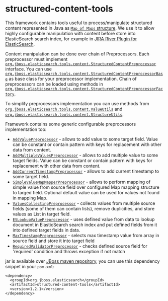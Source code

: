 structured-content-tools
========================

This framework contains tools useful to process/manipulate structured content represented in Java as [`Map of Maps` structure](http://wiki.fasterxml.com/JacksonInFiveMinutes#A.22Raw.22_Data_Binding_Example). 
We use it to allow highly configurable manipulation with content before store into ElasticSearch search index, for example in [JIRA River Plugin for ElasticSearch](https://github.com/jbossorg/elasticsearch-river-jira).

Content manipulation can be done over chain of Preprocessors. Each preprocessor must implement [`org.jboss.elasticsearch.tools.content.StructuredContentPreprocessor`](https://github.com/jbossorg/structured-content-tools/blob/master/src/main/java/org/jboss/elasticsearch/tools/content/StructuredContentPreprocessor.java) interface.
You can use [`org.jboss.elasticsearch.tools.content.StructuredContentPreprocessorBase`](https://github.com/jbossorg/structured-content-tools/blob/master/src/main/java/org/jboss/elasticsearch/tools/content/StructuredContentPreprocessorBase.java) as base class for your preprocessor implementation.
Chain of preprocessors can be loaded using methods in [`org.jboss.elasticsearch.tools.content.StructuredContentPreprocessorFactory`](https://github.com/jbossorg/structured-content-tools/blob/master/src/main/java/org/jboss/elasticsearch/tools/content/StructuredContentPreprocessorFactory.java).

To simplify preprocessors implementation you can use methods from [`org.jboss.elasticsearch.tools.content.ValueUtils`](https://github.com/jbossorg/structured-content-tools/blob/master/src/main/java/org/jboss/elasticsearch/tools/content/ValueUtils.java) and [`org.jboss.elasticsearch.tools.content.StructureUtils`](https://github.com/jbossorg/structured-content-tools/blob/master/src/main/java/org/jboss/elasticsearch/tools/content/StructureUtils.java).

Framework contains some generic configurable preprocessors implementation too:

* [`AddValuePreprocessor`](https://github.com/jbossorg/structured-content-tools/blob/master/src/main/java/org/jboss/elasticsearch/tools/content/AddValuePreprocessor.java) - allows to add value to some target field. Value can be constant or contain pattern with keys for replacement with other data from content.
* [`AddMultipleValuesPreprocessor`](https://github.com/jbossorg/structured-content-tools/blob/master/src/main/java/org/jboss/elasticsearch/tools/content/AddMultipleValuesPreprocessor.java) - allows to add multiple value to some target fields. Value can be constant or contain pattern with keys for replacement with other data from content.
* [`AddCurrentTimestampPreprocessor`](https://github.com/jbossorg/structured-content-tools/blob/master/src/main/java/org/jboss/elasticsearch/tools/content/AddCurrentTimestampPreprocessor.java) - allows to add current timestamp to some target field.
* [`SimpleValueMapMapperPreprocessor`](https://github.com/jbossorg/structured-content-tools/blob/master/src/main/java/org/jboss/elasticsearch/tools/content/SimpleValueMapMapperPreprocessor.java) - allows to perform mapping of simple value from source field over configured Map mapping structure to targed field. Optional default value can be used for values not found in mapping Map.
* [`ValuesCollectingPreprocessor`](https://github.com/jbossorg/structured-content-tools/blob/master/src/main/java/org/jboss/elasticsearch/tools/content/ValuesCollectingPreprocessor.java) - collects values from multiple source fields (some of them can contain lists), remove duplicities, and store values as List in target field.
* [`ESLookupValuePreprocessor`](https://github.com/jbossorg/structured-content-tools/blob/master/src/main/java/org/jboss/elasticsearch/tools/content/ESLookupValuePreprocessor.java) - uses defined value from data to lookup document in ElasticSearch search index and put defined fields from it into defined target fields in data.
* [`MaxTimestampPreprocessor`](https://github.com/jbossorg/structured-content-tools/blob/master/src/main/java/org/jboss/elasticsearch/tools/content/MaxTimestampPreprocessor.java) - selects max timestamp value from array in source field and store it into target field
* [`RequiredValidatorPreprocessor`](https://github.com/jbossorg/structured-content-tools/blob/master/src/main/java/org/jboss/elasticsearch/tools/content/RequiredValidatorPreprocessor.java) - checks defined source field for 'required' condition and throws exception if not match

jar is available over [JBoss maven repository](https://community.jboss.org/docs/DOC-15169), you can use this dependency snippet in your `pom.xml`:

	<dependency>
	  <groupId>org.jboss.elasticsearch</groupId>
	  <artifactId>structured-content-tools</artifactId>
	  <version>1.2.1</version>
	</dependency>


